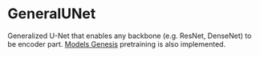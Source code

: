 # GeneralUNet
Generalized U-Net that enables any backbone (e.g. ResNet, DenseNet) to be encoder part. [Models Genesis](https://github.com/MrGiovanni/ModelsGenesis) pretraining is also implemented.
